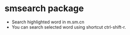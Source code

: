 # smsearch package

* Search highlighted word in m.sm.cn
* You can search selected word using shortcut ctrl-shift-r.
